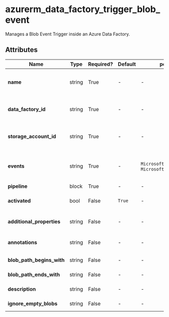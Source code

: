 # azurerm_data_factory_trigger_blob_event

Manages a Blob Event Trigger inside an Azure Data Factory.

## Attributes

| Name | Type | Required? | Default  | possible values | Description |
| ---- | ---- | --------- | -------- | ----------- | ----------- |
| **name** | string | True | -  |  -  | Specifies the name of the Data Factory Blob Event Trigger. Changing this forces a new resource to be created. | 
| **data_factory_id** | string | True | -  |  -  | The ID of Data Factory in which to associate the Trigger with. Changing this forces a new resource. | 
| **storage_account_id** | string | True | -  |  -  | The ID of Storage Account in which blob event will be listened. Changing this forces a new resource. | 
| **events** | string | True | -  |  `Microsoft.Storage.BlobCreated`, `Microsoft.Storage.BlobDeleted`  | List of events that will fire this trigger. Possible values are `Microsoft.Storage.BlobCreated` and `Microsoft.Storage.BlobDeleted`. | 
| **pipeline** | block | True | -  |  -  | One or more `pipeline` blocks. | 
| **activated** | bool | False | `True`  |  -  | Specifies if the Data Factory Blob Event Trigger is activated. Defaults to `true`. | 
| **additional_properties** | string | False | -  |  -  | A map of additional properties to associate with the Data Factory Blob Event Trigger. | 
| **annotations** | string | False | -  |  -  | List of tags that can be used for describing the Data Factory Blob Event Trigger. | 
| **blob_path_begins_with** | string | False | -  |  -  | The pattern that blob path starts with for trigger to fire. | 
| **blob_path_ends_with** | string | False | -  |  -  | The pattern that blob path ends with for trigger to fire. | 
| **description** | string | False | -  |  -  | The description for the Data Factory Blob Event Trigger. | 
| **ignore_empty_blobs** | string | False | -  |  -  | are blobs with zero bytes ignored? | 

